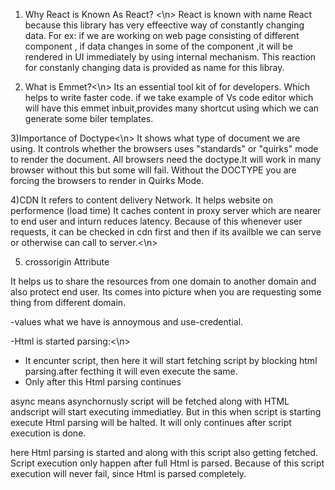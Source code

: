 1) Why React is Known As React? <\n>
React is known with name React because this library has very effeective way of constantly changing data.
For ex: if we are working on web page consisting of different component , if data changes in some of the component ,it will be rendered in UI immediately by using internal mechanism. This reaction for constanly changing data is provided as name for this libray.

2) What is Emmet?<\n>
Its an essential tool kit of for developers. Which helps to write faster code.
if we take example of Vs code editor which will have this emmet inbuit,provides many shortcut using which we can generate some biler templates.

3)Importance of Doctype<\n>
It shows what type of document we are using.
It controls whether the browsers uses "standards" or "quirks" mode to render the document.
All browsers need the doctype.It will work in many browser without this but some will fail. Without the DOCTYPE you are forcing the browsers to render in Quirks Mode.

4)CDN
It refers to content delivery Network.
It helps website on performence (load time)
It caches content in proxy server which are nearer to end user and inturn reduces latency.
Because of this whenever user requests, it can be checked in cdn first and then if its availble we can serve or otherwise can call to server.<\n>

5) crossorigin Attribute

It helps us to share the resources from one domain to another domain and also protect end user.
Its comes into picture when you are requesting some thing from different domain.

-values what we have is annoymous and use-credential.

<script src="" crossorigin="annonymous">
* when its annonymous -session, cookies or any browser data are not sent .
* using use-credential: request is sent using some identified data so that you can receive some identified data from browser.

6) Async and defer:
These are the parsing types for script tag under HTML file.Its used for efeeciently load external file.
<script src="script.js"></script>
-Html is started parsing:<\n>
- It encunter script, then here it will start fetching script by blocking html parsing.after fecthing it will even execute the same.
- Only after this Html parsing continues

<script src="script.js" async></script>
async means asynchornusly script will be fetched along with HTML andscript will start executing immediatley.
But in this when script is starting execute Html parsing will be halted. 
It will only continues after script execution is done.


<script src="script.js" defer></script>
here Html parsing is started and along with this script also getting fetched.
Script execution only happen after full Html is parsed.
Because of this script execution will never fail, since Html is parsed completely.


